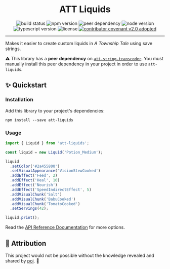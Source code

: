 <h1 align="center">ATT Liquids</h1>

<p align="center">
  <img alt="build status" src="https://img.shields.io/github/actions/workflow/status/mdingena/att-liquids/lint-compile-test.yml?style=for-the-badge" />
  <img alt="npm version" src="https://img.shields.io/npm/v/att-liquids?style=for-the-badge" />
  <img alt="peer dependency" src="https://img.shields.io/npm/dependency-version/att-liquids/peer/att-string-transcoder?style=for-the-badge" />
  <img alt="node version" src="https://img.shields.io/node/v/att-liquids?style=for-the-badge" />
  <img alt="typescript version" src="https://img.shields.io/npm/dependency-version/att-liquids/dev/typescript?style=for-the-badge" />
  <img alt="license" src="https://img.shields.io/npm/l/att-liquids?style=for-the-badge" />
  <a href="CODE-OF-CONDUCT.md"><img alt="contributor covenant v2.0 adopted" src="https://img.shields.io/badge/Contributor%20Covenant-v2.0%20adopted-ff69b4.svg?style=for-the-badge" /></a>
</p>

---

Makes it easier to create custom liquids in _A Township Tale_ using save strings.

⚠️ This library has a **peer dependency** on [`att-string-transcoder`](https://github.com/mdingena/att-string-transcoder). You must manually install this peer dependency in your project in order to use `att-liquids`.

## :sparkles: Quickstart

### Installation

Add this library to your project's dependencies:

```shell
npm install --save att-liquids
```

### Usage

```ts
import { Liquid } from 'att-liquids';

const liquid = new Liquid('Potion_Medium');

liquid
  .setColor('#2a455800')
  .setVisualAppearance('VisionStewCooked')
  .addEffect('Feed', 2)
  .addEffect('Heal', 10)
  .addEffect('Nourish')
  .addEffect('SpeedIndirectEffect', 5)
  .addVisualChunk('Salt')
  .addVisualChunk('BabuCooked')
  .addVisualChunk('TomatoCooked')
  .setServings(42);

liquid.print();
```

Read the [API Reference Documentation](docs/README.md) for more options.

## :bow: Attribution

This project would not be possible without the knowledge revealed and shared by [poi](https://github.com/officialpoiuytrewq4645). :blue_heart:
